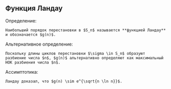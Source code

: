 ## Функция Ландау
Определение:
```spoiler-markdown
Наибольший порядок перестановки в $S_n$ называется **функцией Ландау** и обозначается $g(n)$.
```

Альтернативное определение:
```spoiler-markdown
Поскольку длины циклов перестановки $\sigma \in S_n$ образуют разбиение числа $n$, $g(n)$ альтернативно определяют как максимальный НОК разбиения числа $n$.
```

Ассимптотика:
```spoiler-markdown
Ландау доказал, что $g(n) \sim e^{\sqrt{n \ln n}}$.
```

